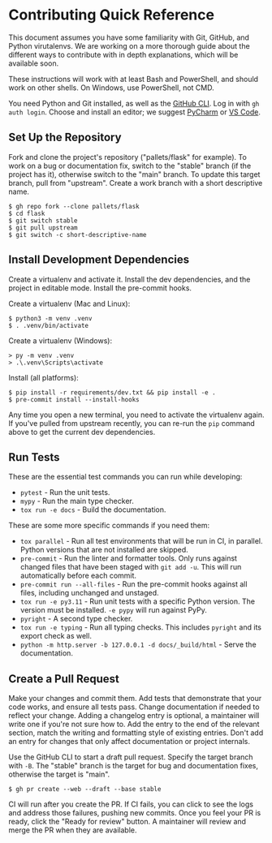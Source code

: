 # Contributing Quick Reference

This document assumes you have some familiarity with Git, GitHub, and Python
virutalenvs. We are working on a more thorough guide about the different ways to
contribute with in depth explanations, which will be available soon.

These instructions will work with at least Bash and PowerShell, and should work
on other shells. On Windows, use PowerShell, not CMD.

You need Python and Git installed, as well as the [GitHub CLI]. Log in with
`gh auth login`. Choose and install an editor; we suggest [PyCharm] or
[VS Code].

[GitHub CLI]: https://cli.github.com/
[PyCharm]: https://www.jetbrains.com/pycharm/
[VS Code]: https://code.visualstudio.com/

## Set Up the Repository

Fork and clone the project's repository ("pallets/flask" for example). To work
on a bug or documentation fix, switch to the "stable" branch (if the project has
it), otherwise switch to the "main" branch. To update this target branch, pull
from "upstream". Create a work branch with a short descriptive name.

```
$ gh repo fork --clone pallets/flask
$ cd flask
$ git switch stable
$ git pull upstream
$ git switch -c short-descriptive-name
```

## Install Development Dependencies

Create a virtualenv and activate it. Install the dev dependencies, and the
project in editable mode. Install the pre-commit hooks.

Create a virtualenv (Mac and Linux):

```
$ python3 -m venv .venv
$ . .venv/bin/activate
```

Create a virtualenv (Windows):

```
> py -m venv .venv
> .\.venv\Scripts\activate
```

Install (all platforms):

```
$ pip install -r requirements/dev.txt && pip install -e .
$ pre-commit install --install-hooks
```

Any time you open a new terminal, you need to activate the virtualenv again. If
you've pulled from upstream recently, you can re-run the `pip` command above to
get the current dev dependencies.

## Run Tests

These are the essential test commands you can run while developing:

* `pytest` - Run the unit tests.
* `mypy` - Run the main type checker.
* `tox run -e docs` - Build the documentation.

These are some more specific commands if you need them:

* `tox parallel` - Run all test environments that will be run in CI, in
  parallel. Python versions that are not installed are skipped.
* `pre-commit` - Run the linter and formatter tools. Only runs against changed
  files that have been staged with `git add -u`. This will run automatically
  before each commit.
* `pre-commit run --all-files` - Run the pre-commit hooks against all files,
  including unchanged and unstaged.
* `tox run -e py3.11` - Run unit tests with a specific Python version. The
  version must be installed. `-e pypy` will run against PyPy.
* `pyright` - A second type checker.
* `tox run -e typing` - Run all typing checks. This includes `pyright` and its
  export check as well.
* `python -m http.server -b 127.0.0.1 -d docs/_build/html` - Serve the
  documentation.

## Create a Pull Request

Make your changes and commit them. Add tests that demonstrate that your code
works, and ensure all tests pass. Change documentation if needed to reflect your
change. Adding a changelog entry is optional, a maintainer will write one if
you're not sure how to. Add the entry to the end of the relevant section, match
the writing and formatting style of existing entries. Don't add an entry for
changes that only affect documentation or project internals.

Use the GitHub CLI to start a draft pull request. Specify the target branch with
`-B`. The "stable" branch is the target for bug and documentation fixes,
otherwise the target is "main".

```
$ gh pr create --web --draft --base stable
```

CI will run after you create the PR. If CI fails, you can click to see the logs
and address those failures, pushing new commits. Once you feel your PR is ready,
click the "Ready for review" button. A maintainer will review and merge the PR
when they are available.
